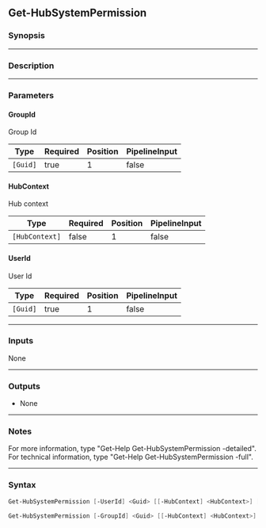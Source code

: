 Get-HubSystemPermission
-----------------------

### Synopsis

---

### Description

---

### Parameters
#### **GroupId**
Group Id

|Type    |Required|Position|PipelineInput|
|--------|--------|--------|-------------|
|`[Guid]`|true    |1       |false        |

#### **HubContext**
Hub context

|Type          |Required|Position|PipelineInput|
|--------------|--------|--------|-------------|
|`[HubContext]`|false   |1       |false        |

#### **UserId**
User Id

|Type    |Required|Position|PipelineInput|
|--------|--------|--------|-------------|
|`[Guid]`|true    |1       |false        |

---

### Inputs
None

---

### Outputs
* None

---

### Notes
For more information, type "Get-Help Get-HubSystemPermission -detailed". For technical information, type "Get-Help Get-HubSystemPermission -full".

---

### Syntax
```PowerShell
Get-HubSystemPermission [-UserId] <Guid> [[-HubContext] <HubContext>] [<CommonParameters>]
```
```PowerShell
Get-HubSystemPermission [-GroupId] <Guid> [[-HubContext] <HubContext>] [<CommonParameters>]
```
